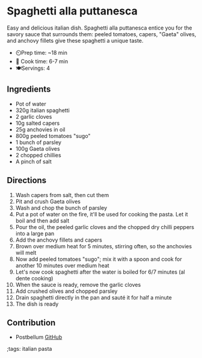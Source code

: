 # Spaghetti alla puttanesca

Easy and delicious italian dish. Spaghetti alla puttanesca entice you for the savory sauce that surrounds them: peeled tomatoes, capers, "Gaeta" olives,  and anchovy fillets give these spaghetti a unique taste.

- ⏲️Prep time: ~18 min
- 🍳 Cook time: 6-7 min
- 🍽️Servings: 4

## Ingredients

- Pot of water
- 320g italian spaghetti
- 2 garlic cloves
- 10g salted capers
- 25g anchovies in oil
- 800g peeled tomatoes "sugo"
- 1 bunch of parsley
- 100g Gaeta olives
- 2 chopped chillies
- A pinch of salt

## Directions

1. Wash capers from salt, then cut them
2. Pit and crush Gaeta olives
3. Wash and chop the bunch of parsley
4. Put a pot of water on the fire, it'll be used for cooking the pasta. Let it boil and then add salt
5. Pour the oil, the peeled garlic cloves and the chopped dry chilli peppers into a large pan
6. Add the anchovy fillets and capers
7. Brown over medium heat for 5 minutes, stirring often, so the anchovies will melt
8. Now add peeled tomatoes "sugo"; mix it with a spoon and cook for another 10 minutes over medium heat
9. Let's now cook spaghetti after the water is boiled for 6/7 minutes (al dente cooking)
10. When the sauce is ready, remove the garlic cloves
11. Add crushed olives and chopped parsley
12. Drain spaghetti directly in the pan and sauté it for half a minute
13. The dish is ready

## Contribution

- Postbellum [GitHub](https://github.com/postbellum)

;tags: italian pasta
